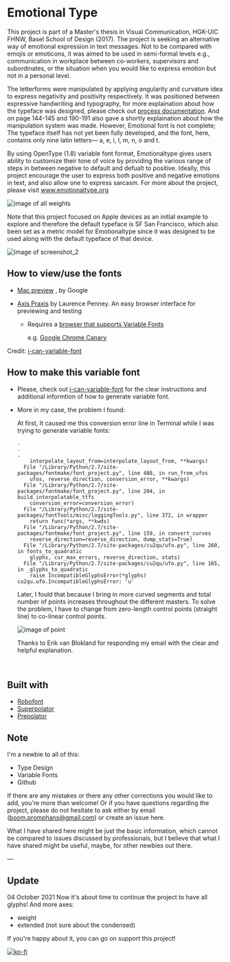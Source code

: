 # Emotional Type #

This project is part of a Master's thesis in Visual Communication, HGK-UIC FHNW, Basel School of Design (2017). The project is seeking an alternative way of emotional expression in text messages. Not to be compared with emojis or emoticons, it was aimed to be used in semi-formal levels e.g., communication in workplace between co-workers, supervisors and subordinates, or the situation when you would like to express emotion but not in a personal level. 



The letterforms were manipulated by applying angularity and curvature idea to express negativity and positivity respectively. It was positioned between expressive handwriting and typography, for more explaination about how the typeface was designed, please check out [process documentation](https://www.dropbox.com/s/juh1nblepx19gpw/emotionaltype_processdocumentation.pdf?dl=0). And on page 144-145 and 190-191 also gave a shortly explaination about how the manipulation system was made. However, Emotional font is not complete; The typeface itself has not yet been fully developed, and the font, here, contains only nine latin letters— a, e, i, l, m, n, o and t.   



By using OpenType (1.8) variable font format, Emotionaltype gives users ability to customize their tone of voice by providing the various range of steps in between negative to default and defualt to positive. Ideally, this project encourage the user to express both positive and negative emotions in text, and also allow one to express sarcasm. For more about the project, please visit www.emotionaltype.org  



![image of all weights](https://github.com/boomwooq/emotionaltype/blob/master/screenshot/all_weights.png)

Note that this project focused on Apple devices as an initial example to explore and therefore the default typeface is SF San Francisco, which also been set as a metric model for Emotionaltype since it was designed to be used along with the default typeface of that device. 

![image of screenshot_2](https://github.com/boomwooq/emotionaltype/blob/master/screenshot/screenshot_2.png)



## How to view/use the fonts ## 

* [Mac preview](https://github.com/googlei18n/fontview/releases) , by Google

* [Axis Praxis](http://www.axis-praxis.org/)  by Laurence Penney. An easy browser interface for previewing and testing 

  * Requires a [browser that supports Variable Fonts](http://www.axis-praxis.org/blog/2017-04-05/17/how-to-get-variable-fonts-working-in-safari-chrome-and-firefox-macos)

    e.g. [Google Chrome Canary](https://www.google.com/chrome/browser/canary.html)

Credit: [i-can-variable-font](https://github.com/scribbletone/i-can-variable-font) 

## How to make this variable font ## 

* Please, check out [i-can-variable-font](https://github.com/scribbletone/i-can-variable-font) for the clear instructions and additional informtion of how to generate variable font. 

* More in my case, the problem I found: 

  At first, It caused me this conversion error line in Terminal while I was trying to generate variable fonts:

  ```terminal
  .
  .
  .
      interpolate_layout_from=interpolate_layout_from, **kwargs)
    File "/Library/Python/2.7/site-packages/fontmake/font_project.py", line 488, in run_from_ufos
      ufos, reverse_direction, conversion_error, **kwargs)
    File "/Library/Python/2.7/site-packages/fontmake/font_project.py", line 204, in build_interpolatable_ttfs
      conversion_error=conversion_error)
    File "/Library/Python/2.7/site-packages/fontTools/misc/loggingTools.py", line 372, in wrapper
      return func(*args, **kwds)
    File "/Library/Python/2.7/site-packages/fontmake/font_project.py", line 159, in convert_curves
      reverse_direction=reverse_direction, dump_stats=True)
    File "/Library/Python/2.7/site-packages/cu2qu/ufo.py", line 260, in fonts_to_quadratic
      glyphs, cur_max_errors, reverse_direction, stats)
    File "/Library/Python/2.7/site-packages/cu2qu/ufo.py", line 165, in _glyphs_to_quadratic
      raise IncompatibleGlyphsError(*glyphs)
  cu2qu.ufo.IncompatibleGlyphsError: 'u'
  ```

  Later, I fould that because I bring in more curved segments and total number of points increases throughout the different masters. To solve the problem, I have to change from zero-length control points (straight line) to co-linear control points.

  ![image of point](https://github.com/boomwooq/emotionaltype/blob/master/screenshot/colinearcontrolpoint-01.png)

  Thanks to Erik van Blokland for responding my email with the clear and helpful explanation. 

  ​

## Built with ##

* [Robofont](http://doc.robofont.com)
* [Superpolator](http://superpolator.com)
* [Prepolator](http://tools.typesupply.com)

## Note ##

I'm a newbie to all of this:

* Type Design
* Variable Fonts
* Github

If there are any mistakes or there any other corrections you would like to add, you're more than welcome! Or if you have questions regarding the project, please do not hesitate to ask either by email (boom.promphans@gmail.com) or create an issue here. 



What I have shared here might be just the basic information, which cannot be compared to issues discussed by professionals, but I believe that what I have shared might be useful, maybe, for other newbies out there. 

— 
## Update ## 
04 October 2021
Now it's about time to continue the project to have all glyphs! And more axes:
* weight
* extended (not sure about the condensed)

If you're happy about it, you can go on support this project!

[![ko-fi](https://ko-fi.com/img/githubbutton_sm.svg)](https://ko-fi.com/G2G86G52E)
